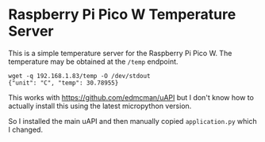 # Raspberry Pi Pico W Temperature Server

This is a simple temperature server for the Raspberry Pi Pico W.  The temperature may be obtained at the `/temp` endpoint.

```
wget -q 192.168.1.83/temp -O /dev/stdout
{"unit": "C", "temp": 30.78955}
```

This works with https://github.com/edmcman/uAPI but I don't know how to actually
install this using the latest micropython version.

So I installed the main uAPI and then manually copied `application.py` which I
changed.